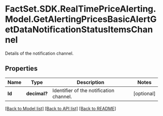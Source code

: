 # FactSet.SDK.RealTimePriceAlerting.Model.GetAlertingPricesBasicAlertGetDataNotificationStatusItemsChannel
Details of the notification channel.

## Properties

Name | Type | Description | Notes
------------ | ------------- | ------------- | -------------
**Id** | **decimal?** | Identifier of the notification channel. | [optional] 

[[Back to Model list]](../README.md#documentation-for-models) [[Back to API list]](../README.md#documentation-for-api-endpoints) [[Back to README]](../README.md)

